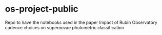 # os-project-public
Repo to have the notebooks used in the paper Impact of Rubin Observatory cadence choices on supernovae photometric classification
